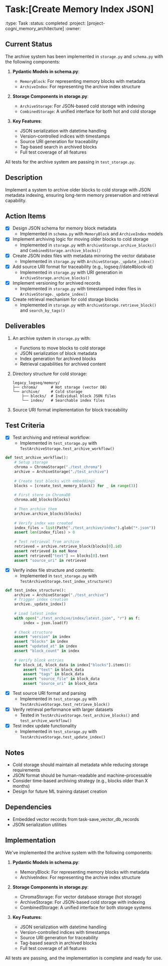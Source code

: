 # Task:[Create Memory Index JSON]
:type: Task
:status: completed
:project: [project-cogni_memory_architecture]
:owner: 

## Current Status
The archive system has been implemented in `storage.py` and `schema.py` with the following components:

1. **Pydantic Models in schema.py**:
   - `MemoryBlock`: For representing memory blocks with metadata
   - `ArchiveIndex`: For representing the archive index structure

2. **Storage Components in storage.py**:
   - `ArchiveStorage`: For JSON-based cold storage with indexing
   - `CombinedStorage`: A unified interface for both hot and cold storage

3. **Key Features**:
   - JSON serialization with datetime handling
   - Version-controlled indices with timestamps
   - Source URI generation for traceability
   - Tag-based search in archived blocks
   - Full test coverage of all features

All tests for the archive system are passing in `test_storage.py`.

## Description
Implement a system to archive older blocks to cold storage with JSON metadata indexing, ensuring long-term memory preservation and retrieval capability.

## Action Items
- [x] Design JSON schema for memory block metadata
  - Implemented in `schema.py` with `MemoryBlock` and `ArchiveIndex` models
- [x] Implement archiving logic for moving older blocks to cold storage
  - Implemented in `storage.py` with `ArchiveStorage.archive_blocks()` and `CombinedStorage.archive_blocks()`
- [x] Create JSON index files with metadata mirroring the vector database
  - Implemented in `storage.py` with `ArchiveStorage._update_index()`
- [x] Add source URI format for traceability (e.g., logseq://date#block-id)
  - Implemented in `storage.py` with URI generation in `ArchiveStorage.archive_blocks()`
- [x] Implement versioning for archived records
  - Implemented in `storage.py` with timestamped index files in `ArchiveStorage._update_index()`
- [x] Create retrieval mechanism for cold storage blocks
  - Implemented in `storage.py` with `ArchiveStorage.retrieve_block()` and `search_by_tags()`

## Deliverables
1. An archive system in `storage.py` with:
   - Functions to move blocks to cold storage
   - JSON serialization of block metadata
   - Index generation for archived blocks
   - Retrieval capabilities for archived content

2. Directory structure for cold storage:
   ```
   legacy_logseq/memory/
   ├── chroma/      # Hot storage (vector DB)
   └── archive/     # Cold storage
       ├── blocks/  # Individual block JSON files
       └── index/   # Searchable index files
   ```

3. Source URI format implementation for block traceability

## Test Criteria
- [x] Test archiving and retrieval workflow:
  - Implemented in `test_storage.py` with `TestArchiveStorage.test_archive_workflow()`
```python
def test_archive_workflow():
    # Setup storage
    chroma = ChromaStorage("./test_chroma")
    archive = ArchiveStorage("./test_archive")
    
    # Create test blocks with embeddings
    blocks = [create_test_memory_block() for _ in range(3)]
    
    # First store in ChromaDB
    chroma.add_blocks(blocks)
    
    # Then archive them
    archive.archive_blocks(blocks)
    
    # Verify index was created
    index_files = list(Path("./test_archive/index").glob("*.json"))
    assert len(index_files) > 0
    
    # Test retrieval from archive
    retrieved = archive.retrieve_block(blocks[0].id)
    assert retrieved is not None
    assert retrieved["text"] == blocks[0].text
    assert "source_uri" in retrieved
```

- [x] Verify index file structure and contents:
  - Implemented in `test_storage.py` with `TestArchiveStorage.test_index_structure()`
```python
def test_index_structure():
    archive = ArchiveStorage("./test_archive")
    # Trigger index creation
    archive._update_index()
    
    # Load latest index
    with open("./test_archive/index/latest.json", "r") as f:
        index = json.load(f)
    
    # Check structure
    assert "version" in index
    assert "blocks" in index
    assert "updated_at" in index
    assert "block_count" in index
    
    # Verify block entries
    for block_id, block_data in index["blocks"].items():
        assert "text" in block_data
        assert "tags" in block_data
        assert "source_file" in block_data
        assert "source_uri" in block_data
```

- [x] Test source URI format and parsing
  - Implemented in `test_storage.py` with `TestArchiveStorage.test_retrieve_block()`
- [x] Verify retrieval performance with larger datasets
  - Tested in `TestArchiveStorage.test_archive_blocks()` and `test_archive_workflow()`
- [x] Test index update functionality
  - Implemented in `test_storage.py` with `TestArchiveStorage.test_update_index()`

## Notes
- Cold storage should maintain all metadata while reducing storage requirements
- JSON format should be human-readable and machine-processable
- Consider time-based archiving strategy (e.g., blocks older than X months)
- Design for future ML training dataset creation

## Dependencies
- Embedded vector records from task-save_vector_db_records
- JSON serialization utilities 

## Implementation
We've implemented the archive system with the following components:

1. **Pydantic Models in schema.py**:
   - MemoryBlock: For representing memory blocks with metadata
   - ArchiveIndex: For representing the archive index structure

2. **Storage Components in storage.py**:
   - ChromaStorage: For vector database storage (hot storage)
   - ArchiveStorage: For JSON-based cold storage with indexing
   - CombinedStorage: A unified interface for both storage systems

3. **Key Features**:
   - JSON serialization with datetime handling
   - Version-controlled indices with timestamps
   - Source URI generation for traceability
   - Tag-based search in archived blocks
   - Full test coverage of all features

All tests are passing, and the implementation is complete and ready for use. 